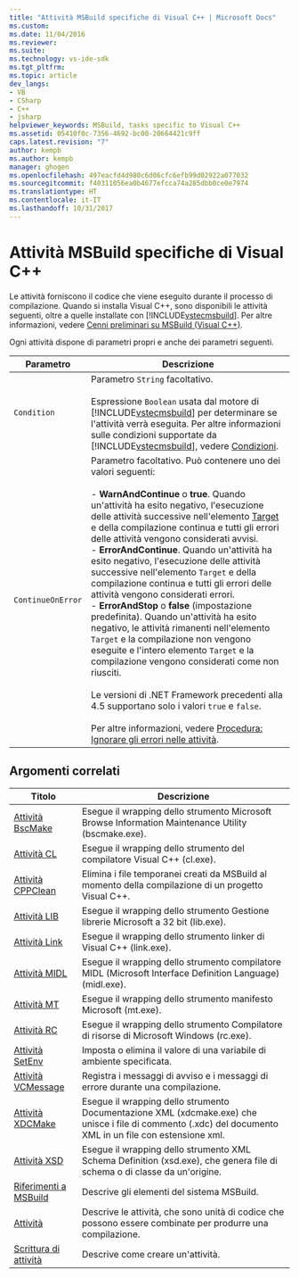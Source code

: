 ```yaml
---
title: "Attività MSBuild specifiche di Visual C++ | Microsoft Docs"
ms.custom: 
ms.date: 11/04/2016
ms.reviewer: 
ms.suite: 
ms.technology: vs-ide-sdk
ms.tgt_pltfrm: 
ms.topic: article
dev_langs:
- VB
- CSharp
- C++
- jsharp
helpviewer_keywords: MSBuild, tasks specific to Visual C++
ms.assetid: 05410f0c-7356-4692-bc00-20664421c9ff
caps.latest.revision: "7"
author: kempb
ms.author: kempb
manager: ghogen
ms.openlocfilehash: 497eacfd4d980c6d06cfc6efb99d02922a077032
ms.sourcegitcommit: f40311056ea0b4677efcca74a285dbb0ce0e7974
ms.translationtype: HT
ms.contentlocale: it-IT
ms.lasthandoff: 10/31/2017
---
```

# <a name="msbuild-tasks-specific-to-visual-c"></a>Attività MSBuild specifiche di Visual C++
Le attività forniscono il codice che viene eseguito durante il processo di compilazione. Quando si installa Visual C++, sono disponibili le attività seguenti, oltre a quelle installate con [!INCLUDE[vstecmsbuild](../extensibility/internals/includes/vstecmsbuild_md.md)]. Per altre informazioni, vedere [Cenni preliminari su MSBuild (Visual C++)](/cpp/build/msbuild-visual-cpp-overview).  
  
 Ogni attività dispone di parametri propri e anche dei parametri seguenti.  
  
|Parametro|Descrizione|  
|---------------|-----------------|  
|`Condition`|Parametro `String` facoltativo.<br /><br /> Espressione `Boolean` usata dal motore di [!INCLUDE[vstecmsbuild](../extensibility/internals/includes/vstecmsbuild_md.md)] per determinare se l'attività verrà eseguita. Per altre informazioni sulle condizioni supportate da [!INCLUDE[vstecmsbuild](../extensibility/internals/includes/vstecmsbuild_md.md)], vedere [Condizioni](../msbuild/msbuild-conditions.md).|  
|`ContinueOnError`|Parametro facoltativo. Può contenere uno dei valori seguenti:<br /><br /> -   **WarnAndContinue** o **true**. Quando un'attività ha esito negativo, l'esecuzione delle attività successive nell'elemento [Target](../msbuild/target-element-msbuild.md) e della compilazione continua e tutti gli errori delle attività vengono considerati avvisi.<br />-   **ErrorAndContinue**. Quando un'attività ha esito negativo, l'esecuzione delle attività successive nell'elemento `Target` e della compilazione continua e tutti gli errori delle attività vengono considerati errori.<br />-   **ErrorAndStop** o **false** (impostazione predefinita). Quando un'attività ha esito negativo, le attività rimanenti nell'elemento `Target` e la compilazione non vengono eseguite e l'intero elemento `Target` e la compilazione vengono considerati come non riusciti.<br /><br /> Le versioni di .NET Framework precedenti alla 4.5 supportano solo i valori `true` e `false`.<br /><br /> Per altre informazioni, vedere [Procedura: Ignorare gli errori nelle attività](../msbuild/how-to-ignore-errors-in-tasks.md).|  
  
## <a name="related-topics"></a>Argomenti correlati  
  
|Titolo|Descrizione|  
|-----------|-----------------|  
|[Attività BscMake](../msbuild/bscmake-task.md)|Esegue il wrapping dello strumento Microsoft Browse Information Maintenance Utility (bscmake.exe).|  
|[Attività CL](../msbuild/cl-task.md)|Esegue il wrapping dello strumento del compilatore Visual C++ (cl.exe).|  
|[Attività CPPClean](../msbuild/cppclean-task.md)|Elimina i file temporanei creati da MSBuild al momento della compilazione di un progetto Visual C++.|  
|[Attività LIB](../msbuild/lib-task.md)|Esegue il wrapping dello strumento Gestione librerie Microsoft a 32 bit (lib.exe).|  
|[Attività Link](../msbuild/link-task.md)|Esegue il wrapping dello strumento linker di Visual C++ (link.exe).|  
|[Attività MIDL](../msbuild/midl-task.md)|Esegue il wrapping dello strumento compilatore MIDL (Microsoft Interface Definition Language) (midl.exe).|  
|[Attività MT](../msbuild/mt-task.md)|Esegue il wrapping dello strumento manifesto Microsoft (mt.exe).|  
|[Attività RC](../msbuild/rc-task.md)|Esegue il wrapping dello strumento Compilatore di risorse di Microsoft Windows (rc.exe).|  
|[Attività SetEnv](../msbuild/setenv-task.md)|Imposta o elimina il valore di una variabile di ambiente specificata.|  
|[Attività VCMessage](../msbuild/vcmessage-task.md)|Registra i messaggi di avviso e i messaggi di errore durante una compilazione.|  
|[Attività XDCMake](../msbuild/xdcmake-task.md)|Esegue il wrapping dello strumento Documentazione XML (xdcmake.exe) che unisce i file di commento (.xdc) del documento XML in un file con estensione xml.|  
|[Attività XSD](../msbuild/xsd-task.md)|Esegue il wrapping dello strumento XML Schema Definition (xsd.exe), che genera file di schema o di classe da un'origine.|  
|[Riferimenti a MSBuild](../msbuild/msbuild-reference.md)|Descrive gli elementi del sistema MSBuild.|  
|[Attività](../msbuild/msbuild-tasks.md)|Descrive le attività, che sono unità di codice che possono essere combinate per produrre una compilazione.|  
|[Scrittura di attività](../msbuild/task-writing.md)|Descrive come creare un'attività.|